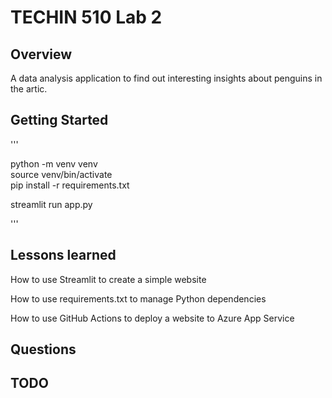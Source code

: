 # TECHIN 510 Lab 2

## Overview

A data analysis application to find out interesting insights about penguins in the artic.

## Getting Started

'''

python -m venv venv             
source venv/bin/activate        
pip install -r requirements.txt 

streamlit run app.py

'''

## Lessons learned

How to use Streamlit to create a simple website

How to use requirements.txt to manage Python dependencies

How to use GitHub Actions to deploy a website to Azure App Service

## Questions

## TODO